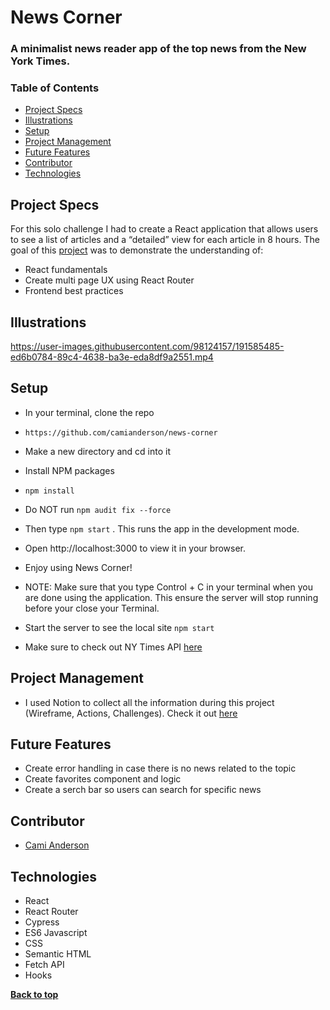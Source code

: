 # News Corner
### A minimalist news reader app of the top news from the New York Times. 

### Table of Contents
- [Project Specs](#project-specs)
- [Illustrations](#illustrations)
- [Setup](#setup)
- [Project Management](#project-management)
- [Future Features](#future-features)
- [Contributor](#contributors)
- [Technologies](#technologies)


## Project Specs

For this solo challenge I had to create a React application that allows users to see a list of articles and a “detailed” view for each article in 8 hours. The goal of this [project](https://mod4.turing.edu/projects/take_home/take_home_fe) was to demonstrate the understanding of:

- React fundamentals
- Create multi page UX using React Router
- Frontend best practices

## Illustrations

https://user-images.githubusercontent.com/98124157/191585485-ed6b0784-89c4-4638-ba3e-eda8df9a2551.mp4

## Setup

- In your terminal, clone the repo
- `https://github.com/camianderson/news-corner`
- Make a new directory and cd into it
- Install NPM packages
- `npm install`
- Do NOT run `npm audit fix --force`
- Then type `npm start` . This runs the app in the development mode.
- Open http://localhost:3000 to view it in your browser.
- Enjoy using News Corner!
- NOTE: Make sure that you type Control + C in your terminal when you are done using the application. This ensure the server will stop running before your close your Terminal.
- Start the server to see the local site `npm start`

- Make sure to check out NY Times API [here](https://mod4.turing.edu/projects/take_home/take_home_fe#:~:text=New%20York%20Times%20API%20Top%20Stories%20API)


## Project Management

- I used Notion to collect all the information during this project (Wireframe, Actions, Challenges). Check it out [here](https://obtainable-avenue-2f2.notion.site/Take-home-challenge-16495d275528438e979362e87ed4af96)

## Future Features

- Create error handling in case there is no news related to the topic
- Create favorites component and logic
- Create a serch bar so users can search for specific news

## Contributor

- [Cami Anderson](https://github.com/camianderson)

## Technologies

- React
- React Router
- Cypress
- ES6 Javascript
- CSS
- Semantic HTML
- Fetch API
- Hooks


**[Back to top](#table-of-contents)**
